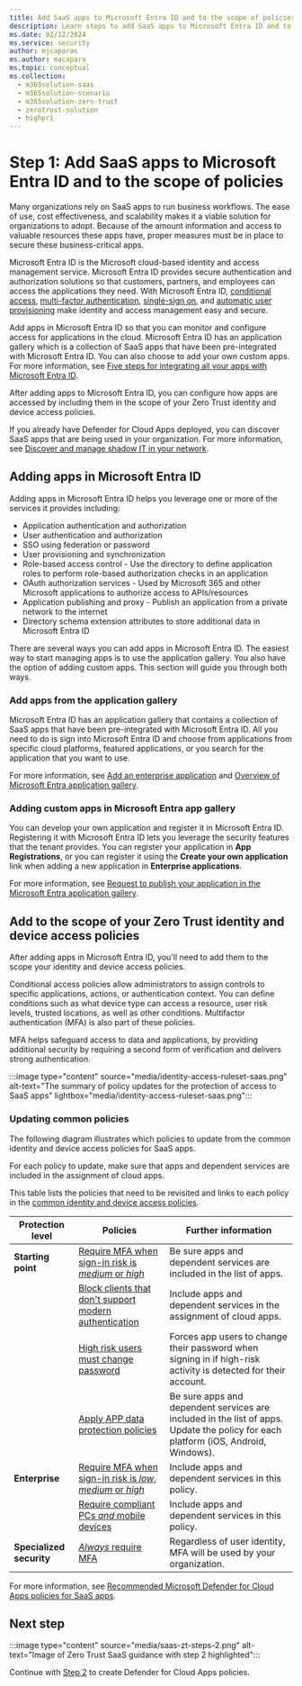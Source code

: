 ```yaml
---
title: Add SaaS apps to Microsoft Entra ID and to the scope of policies 
description: Learn steps to add SaaS apps to Microsoft Entra ID and to the scope of identity and device policies
ms.date: 02/12/2024
ms.service: security
author: mjcaparas
ms.author: macapara
ms.topic: conceptual
ms.collection:
  -	m365solution-saas
  -	m365solution-scenario
  -	m365solution-zero-trust
  -	zerotrust-solution
  - highpri
---
```


# Step 1: Add SaaS apps to Microsoft Entra ID and to the scope of policies 

Many organizations rely on SaaS apps to run business workflows. The ease of use, cost effectiveness, and scalability makes it a viable solution for organizations to adopt. Because of the amount information and access to valuable resources these apps have, proper measures must be in place to secure these business-critical apps.

Microsoft Entra ID is the Microsoft cloud-based identity and access management service. Microsoft Entra ID provides secure authentication and authorization solutions so that customers, partners, and employees can access the applications they need. With Microsoft Entra ID, [conditional access](/azure/active-directory/conditional-access/overview), [multi-factor authentication](/azure/active-directory/authentication/concept-mfa-howitworks), [single-sign on](/azure/active-directory/hybrid/how-to-connect-sso), and [automatic user provisioning](/azure/active-directory/app-provisioning/user-provisioning) make identity and access management easy and secure.

Add apps in Microsoft Entra ID so that you can monitor and configure access for applications in the cloud. Microsoft Entra ID has an application gallery which is a collection of SaaS apps that have been pre-integrated with Microsoft Entra ID. You can also choose to add your own custom apps. For more information, see [Five steps for integrating all your apps with Microsoft Entra ID](/azure/active-directory/fundamentals/five-steps-to-full-application-integration-with-azure-ad).

After adding apps to Microsoft Entra ID, you can configure how apps are accessed by including them in the scope of your Zero Trust identity and device access policies. 

If you already have Defender for Cloud Apps deployed, you can discover SaaS apps that are being used in your organization. For more information, see [Discover and manage shadow IT in your network](/defender-cloud-apps/tutorial-shadow-it).

<a name='adding-apps-in-azure-ad'></a>

## Adding apps in Microsoft Entra ID

Adding apps in Microsoft Entra ID helps you leverage one or more of the services it provides including:

* Application authentication and authorization
* User authentication and authorization
* SSO using federation or password
* User provisioning and synchronization
* Role-based access control - Use the directory to define application roles to perform role-based authorization checks in an application
* OAuth authorization services - Used by Microsoft 365 and other Microsoft applications to authorize access to APIs/resources
* Application publishing and proxy - Publish an application from a private network to the internet
* Directory schema extension attributes to store additional data in Microsoft Entra ID 

There are several ways you can add apps in Microsoft Entra ID. The easiest way to start managing apps is to use the application gallery. You also have the option of adding custom apps. This section will guide you through both ways. 

### Add apps from the application gallery

Microsoft Entra ID has an application gallery that contains a collection of SaaS apps that have been pre-integrated with Microsoft Entra ID. All you need to do is sign into Microsoft Entra ID and choose from applications from specific cloud platforms, featured applications, or you search for the application that you want to use.

For more information, see [Add an enterprise application](/azure/active-directory/manage-apps/add-application-portal#add-an-enterprise-application) and [Overview of Microsoft Entra application gallery](/azure/active-directory/manage-apps/overview-application-gallery).

<a name='adding-custom-apps-in-azure-ad-app-gallery'></a>

### Adding custom apps in Microsoft Entra app gallery
You can develop your own application and register it in Microsoft Entra ID. Registering it with Microsoft Entra ID lets you leverage the security features that the tenant provides. You can register your application in **App Registrations**, or you can register it using the **Create your own application** link when adding a new application in **Enterprise applications**.

For more information, see  [Request to publish your application in the Microsoft Entra application gallery](/azure/active-directory/manage-apps/v2-howto-app-gallery-listing).

## Add to the scope of your Zero Trust identity and device access policies

After adding apps in Microsoft Entra ID, you'll need to add them to the scope your identity and device access policies. 

Conditional access policies allow administrators to assign controls to specific applications, actions, or authentication context. You can define conditions such as what device type can access a resource, user risk levels, trusted locations, as well as other conditions. Multifactor authentication (MFA) is also part of these policies. 

MFA helps safeguard access to data and applications, by providing additional security by requiring a second form of verification and delivers strong authentication. 

:::image type="content" source="media/identity-access-ruleset-saas.png" alt-text="The summary of policy updates for the protection of access to SaaS apps" lightbox="media/identity-access-ruleset-saas.png":::

### Updating common policies 

The following diagram illustrates which policies to update from the common identity and device access policies for SaaS apps.

For each policy to update, make sure that apps and dependent services are included in the assignment of cloud apps.

This table lists the policies that need to be revisited and links to each policy in the [common identity and device access policies](/microsoft-365/security/office-365-security/microsoft-365-policies-configurations).

|Protection level|Policies|Further information|
|---|---|---|
|**Starting point**|[Require MFA when sign-in risk is *medium* or *high*](/microsoft-365/security/office-365-security/identity-access-policies#require-mfa-based-on-sign-in-risk)|Be sure apps and dependent services are included in the list of apps. |
||[Block clients that don't support modern authentication](/microsoft-365/security/office-365-security/identity-access-policies#block-clients-that-dont-support-multi-factor)|Include apps and dependent services in the assignment of cloud apps.|
||[High risk users must change password](/microsoft-365/security/office-365-security/identity-access-policies#high-risk-users-must-change-password)|Forces app users to change their password when signing in if high-risk activity is detected for their account. |
||[Apply APP data protection policies](/microsoft-365/security/office-365-security/identity-access-policies#apply-app-data-protection-policies)|Be sure apps and dependent services are included in the list of apps. Update the policy for each platform (iOS, Android, Windows).|
|**Enterprise**|[Require MFA when sign-in risk is *low*, *medium* or *high*](/microsoft-365/security/office-365-security/identity-access-policies#require-mfa-based-on-sign-in-risk)| Include apps and dependent services in this policy.|
||[Require compliant PCs *and* mobile devices](/microsoft-365/security/office-365-security/identity-access-policies#require-compliant-pcs-and-mobile-devices)|Include apps and dependent services in this policy.|
|**Specialized security**|[*Always* require MFA](/microsoft-365/security/office-365-security/identity-access-policies#require-mfa-based-on-sign-in-risk)|Regardless of user identity, MFA will be used by your organization.  |

For more information, see [Recommended Microsoft Defender for Cloud Apps policies for SaaS apps](/microsoft-365/security/office-365-security/mcas-saas-access-policies). 

## Next step

:::image type="content" source="media/saas-zt-steps-2.png" alt-text="Image of Zero Trust SaaS guidance with step 2 highlighted":::

Continue with [Step 2](create-policies.md) to create Defender for Cloud Apps policies.
